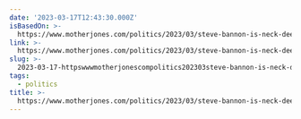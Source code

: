 ```yaml
---
date: '2023-03-17T12:43:30.000Z'
isBasedOn: >-
  https://www.motherjones.com/politics/2023/03/steve-bannon-is-neck-deep-in-guo-wenguis-allegedly-fraudulent-business-empire/
link: >-
  https://www.motherjones.com/politics/2023/03/steve-bannon-is-neck-deep-in-guo-wenguis-allegedly-fraudulent-business-empire/
slug: >-
  2023-03-17-httpswwwmotherjonescompolitics202303steve-bannon-is-neck-deep-in-guo-wenguis-allegedly-fraudulent-business-empire
tags:
  - politics
title: >-
  https://www.motherjones.com/politics/2023/03/steve-bannon-is-neck-deep-in-guo-wenguis-allegedly-fraudulent-business-empire/
---
```


